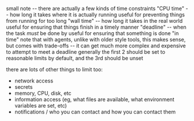 small note -- there are actually a few kinds of time constraints
    "CPU time" -- how long it takes where it is actually running
        useful for preventing things from running for too long
    "wall time" -- how long it takes in the real world
        useful for ensuring that things finish in a timely manner
    "deadline" -- when the task *must* be done by
        useful for ensuring that something is done "in time"
        note that with agents, unlike with older style tools, this makes sense, but comes with trade-offs -- it can get much more complex and expensive to attempt to meet a deadline
    generally the first 2 should be set to reasonable limits by default, and the 3rd should be unset

there are lots of other things to limit too:
- network access
- secrets
- memory, CPU, disk, etc
- information access (eg, what files are available, what environment variables are set, etc)
- notifications / who you can contact and how you can contact them
